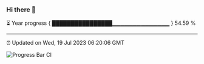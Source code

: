 ### Hi there 👋

⏳ Year progress { ████████████████▁▁▁▁▁▁▁▁▁▁▁▁▁▁ } 54.59 %

---

⏰ Updated on Wed, 19 Jul 2023 06:20:06 GMT

![Progress Bar CI](https://github.com/liununu/liununu/workflows/Progress%20Bar%20CI/badge.svg)
